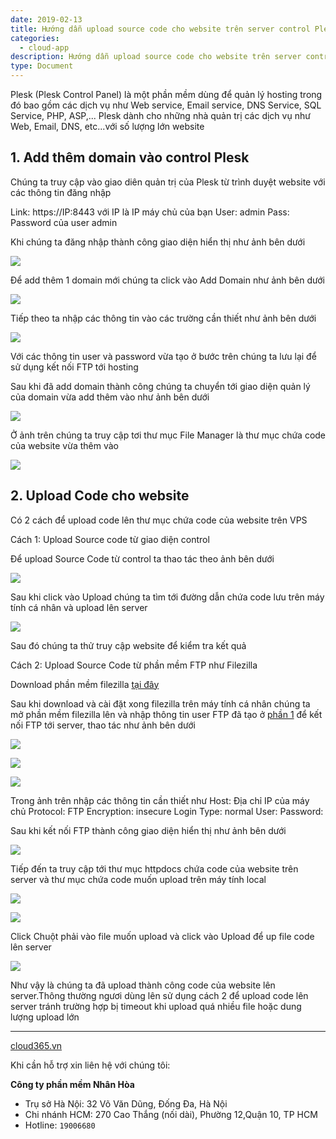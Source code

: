 ```yaml
---
date: 2019-02-13
title: Hướng dẫn upload source code cho website trên server control Plesk
categories:
  - cloud-app
description: Hướng dẫn upload source code cho website trên server control Plesk
type: Document
---
```


Plesk (Plesk Control Panel) là một phần mềm dùng để quản lý hosting trong đó bao gồm các dịch vụ như Web service, Email service, DNS Service, SQL Service, PHP, ASP,... Plesk dành cho những nhà quản trị các dịch vụ như Web, Email, DNS, etc...với số lượng lớn website

## 1. Add thêm domain vào control Plesk

Chúng ta truy cập vào giao diên quản trị của Plesk từ trình duyệt website với các thông tin đăng nhập

Link: https://IP:8443 với IP là IP máy chủ của bạn
User: admin
Pass: Password của user admin

Khi chúng ta đăng nhập thành công giao diện hiển thị như ảnh bên dưới

![](/images/img-upload-code-cho-website-Plesk/1.png)

Để add thêm 1 domain mới chúng ta click vào Add Domain như ảnh bên dưới

![](/images/img-upload-code-cho-website-Plesk/2.png)

<a name="thongtin"></a>
Tiếp theo ta nhập các thông tin vào các trường cần thiết như ảnh bên dưới

![](/images/img-upload-code-cho-website-Plesk/3.png)

Với các thông tin user và password vừa tạo ở bước trên chúng ta lưu lại để sử dụng kết nối FTP tới hosting

Sau khi đã add domain thành công chúng ta chuyển tới giao diện quản lý của domain vừa add thêm vào như ảnh bên dưới

![](/images/img-upload-code-cho-website-Plesk/4.png)

Ở ảnh trên chúng ta truy cập tơi thư mục File Manager là thư mục chứa code của website vừa thêm vào

![](/images/img-upload-code-cho-website-Plesk/5.png)

## 2. Upload Code cho website

Có 2 cách để upload code lên thư mục chứa code của website trên VPS

Cách 1: Upload Source code từ giao diện control

Để upload Source Code từ control ta thao tác theo ảnh bên dưới

![](/images/img-upload-code-cho-website-Plesk/6.png)

Sau khi click vào Upload chúng ta tìm tới đường dẫn chứa code lưu trên máy tính cá nhân và upload lên server

![](/images/img-upload-code-cho-website-Plesk/7.png)

Sau đó chúng ta thử truy cập website để kiểm tra kết quả

Cách 2: Upload Source Code từ phần mềm FTP như Filezilla 

Download phần mềm filezilla [tại đây](https://filezilla-project.org/)

Sau khi download và cài đặt xong filezilla trên máy tính cá nhân chúng ta mở phần mềm filezilla lên và nhập thông tin user FTP đã tạo ở [phần 1](#thongtin) để kết nối FTP tới server, thao tác như ảnh bên dưới

![](/images/img-upload-code-cho-website-Plesk/8.png)

![](/images/img-upload-code-cho-website-Plesk/9.png)

![](/images/img-upload-code-cho-website-Plesk/10.png)

Trong ảnh trên nhập các thông tin cần thiết như
Host: Địa chỉ IP của máy chủ
Protocol: FTP
Encryption: insecure 
Login Type: normal 
User: 
Password: 

Sau khi kết nối FTP thành công giao diện hiển thị như ảnh bên dưới

![](/images/img-upload-code-cho-website-Plesk/11.png)

Tiếp đến ta truy cập tới thư mục httpdocs chứa code của website trên server và thư mục chứa code muốn upload trên máy tính local

![](/images/img-upload-code-cho-website-Plesk/12.png)

![](/images/img-upload-code-cho-website-Plesk/13.png)

Click Chuột phải vào file muốn upload và click vào Upload để up file code lên server

![](/images/img-upload-code-cho-website-Plesk/14.png)

Như vậy là chúng ta đã upload thành công code của website lên server.Thông thường ngươi dùng lên sử dụng cách 2 để upload code lên server tránh trường hợp bị timeout khi upload quá nhiều file hoặc dung lượng  upload lớn

---
<a href="https://cloud365.vn/" target="_blank">cloud365.vn</a>

Khi cần hỗ trợ xin liên hệ với chúng tôi:

**Công ty phần mềm Nhân Hòa**
- Trụ sở Hà Nội: 32 Võ Văn Dũng, Đống Đa, Hà Nội
- Chi nhánh HCM: 270 Cao Thắng (nối dài), Phường 12,Quận 10, TP HCM
- Hotline: `19006680`


